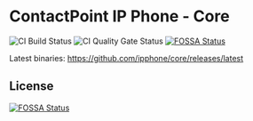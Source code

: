 # ContactPoint IP Phone - Core

![CI Build Status](https://qxzone.visualstudio.com/_apis/public/build/definitions/7f86916c-ab82-4ebc-88e0-4f3e29d24279/13/badge) ![CI Quality Gate Status](https://sonarcloud.io/api/project_badges/measure?project=IPP&metric=alert_status)
[![FOSSA Status](https://app.fossa.io/api/projects/git%2Bgithub.com%2Fipphone%2Fcore.svg?type=shield)](https://app.fossa.io/projects/git%2Bgithub.com%2Fipphone%2Fcore?ref=badge_shield)

Latest binaries: https://github.com/ipphone/core/releases/latest


## License
[![FOSSA Status](https://app.fossa.io/api/projects/git%2Bgithub.com%2Fipphone%2Fcore.svg?type=large)](https://app.fossa.io/projects/git%2Bgithub.com%2Fipphone%2Fcore?ref=badge_large)